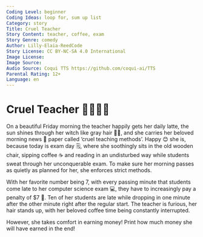 ```yaml
---
Coding Level: beginner
Coding Ideas: loop for, sum up list
Category: story
Title: Cruel Teacher
Story Content: teacher, coffee, exam
Story Genre: comedy
Author: Lilly-Elaia-ReedCode
Story License: CC BY-NC-SA 4.0 International
Image License:
Image Source:
Audio Source: Coqui TTS https://github.com/coqui-ai/TTS
Parental Rating: 12+
Language: en
---
```


# Cruel Teacher 🧙‍♀️🧹📝

On a beautiful Friday morning the teacher happily gets her daily latte, the sun
shines through her witch like gray hair 🧙‍♀️, and she carries her beloved
morning news 📰 paper called ‘cruel teaching methods’. Happy 😊 she is, because
today is exam day 🗒️, where she soothingly sits in the old wooden chair,
sipping coffee ☕️ and reading in an undisturbed way while students sweat through
her unconquerable exam. To make sure her morning passes as quietly as planned
for her, she enforces strict methods.

With her favorite number being 7, with every passing minute that students come
late to her computer science exam 💻, they have to increasingly pay a penalty of
$7 💸. Ten of her students are late while dropping in one minute after the other
minute right after the regular start. The teacher is furious, her hair stands
up, with her beloved coffee time being constantly interrupted.

However, she takes comfort in earning money! Print how much money she will have
earned in the end!

<div data-solution="385"></div>
